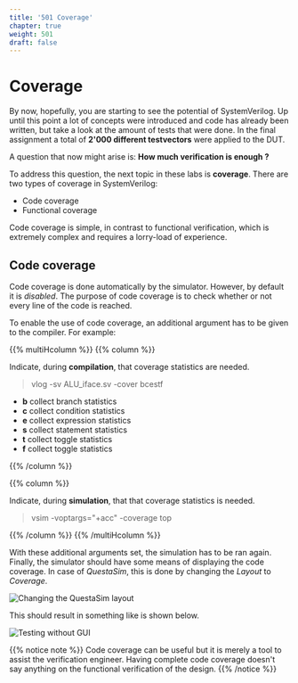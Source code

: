 ```yaml
---
title: '501 Coverage'
chapter: true
weight: 501
draft: false
---
```


# Coverage

By now, hopefully, you are starting to see the potential of SystemVerilog. Up until this point a lot of concepts were introduced and code has already been written, but take a look at the amount of tests that were done. In the final assignment a total of **2'000 different testvectors** were applied to the DUT.

A question that now might arise is: **How much verification is enough ?**

To address this question, the next topic in these labs is **coverage**. 
There are two types of coverage in SystemVerilog: 

* Code coverage
* Functional coverage

Code coverage is simple, in contrast to functional verification, which is extremely complex and requires a lorry-load of experience.

## Code coverage

Code coverage is done automatically by the simulator. However, by default it is *disabled*. The purpose of code coverage is to check whether or not every line of the code is reached.

To enable the use of code coverage, an additional argument has to be given to the compiler. For example:

{{% multiHcolumn %}}
{{% column %}}

Indicate, during **compilation**, that coverage statistics are needed.

> vlog -sv ALU_iface.sv -cover bcestf

* **b** collect branch statistics
* **c** collect condition statistics
* **e** collect expression statistics
* **s** collect statement statistics
* **t** collect toggle statistics
* **f** collect toggle statistics

{{% /column %}}

{{% column %}}

Indicate, during **simulation**, that that coverage statistics is needed.

> vsim -voptargs="+acc" -coverage top

{{% /column %}}
{{% /multiHcolumn %}}

With these additional arguments set, the simulation has to be ran again. Finally, the simulator should have some means of displaying the code coverage. In case of *QuestaSim*, this is done by changing the *Layout* to *Coverage*.

![Changing the QuestaSim layout](/img/code_coverage_layout.png)

This should result in something like is shown below.

![Testing without GUI](/img/code_coverage.png)

{{% notice note %}}
Code coverage can be useful but it is merely a tool to assist the verification engineer. Having complete code coverage doesn't say anything on the functional verification of the design.
{{% /notice %}}
